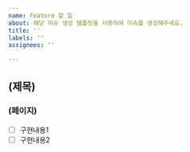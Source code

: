 ```yaml
---
name: Feature 할 일
about: 해당 이슈 생성 템플릿을 사용하여 이슈를 생성해주세요.
title: ''
labels: ''
assignees: ''

---
```


## (제목)
### (페이지)

- [ ] 구현내용1
- [ ] 구현내용2
